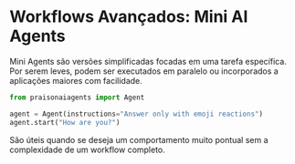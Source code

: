 # Workflows Avançados: Mini AI Agents

Mini Agents são versões simplificadas focadas em uma tarefa específica. Por serem leves, podem ser executados em paralelo ou incorporados a aplicações maiores com facilidade.

```python
from praisonaiagents import Agent

agent = Agent(instructions="Answer only with emoji reactions")
agent.start("How are you?")
```

São úteis quando se deseja um comportamento muito pontual sem a complexidade de um workflow completo.
